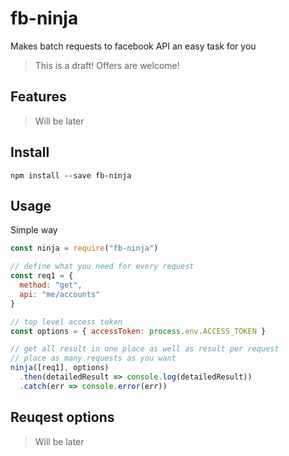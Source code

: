 # fb-ninja
Makes batch requests to facebook API an easy task for you

> This is a draft! Offers are welcome!

## Features

> Will be later

## Install

```
npm install --save fb-ninja
```

## Usage

Simple way

```js
const ninja = require("fb-ninja")

// define what you need for every request
const req1 = {
  method: "get",
  api: "me/accounts"
}

// top level access token
const options = { accessToken: process.env.ACCESS_TOKEN }

// get all result in one place as well as result per request
// place as many requests as you want
ninja([req1], options)
  .then(detailedResult => console.log(detailedResult))
  .catch(err => console.error(err))
```

## Reuqest options

> Will be later